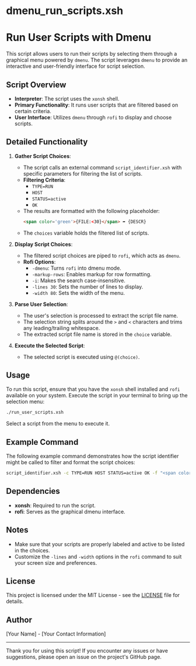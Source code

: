 # dmenu_run_scripts.xsh

# Run User Scripts with Dmenu

This script allows users to run their scripts by selecting them through a graphical menu powered by `dmenu`. The script leverages `dmenu` to provide an interactive and user-friendly interface for script selection.

## Script Overview

- **Interpreter**: The script uses the `xonsh` shell.
- **Primary Functionality**: It runs user scripts that are filtered based on certain criteria.
- **User Interface**: Utilizes `dmenu` through `rofi` to display and choose scripts.

## Detailed Functionality

1. **Gather Script Choices**:
   - The script calls an external command `script_identifier.xsh` with specific parameters for filtering the list of scripts.
   - **Filtering Criteria**:
     - `TYPE=RUN`
     - `HOST`
     - `STATUS=active`
     - `OK`
   - The results are formatted with the following placeholder:
     ```html
     <span color='green'>{FILE:<30}</span> ➦ {DESCR}
     ```
   - The `choices` variable holds the filtered list of scripts.

2. **Display Script Choices**:
   - The filtered script choices are piped to `rofi`, which acts as `dmenu`.
   - **Rofi Options**:
     - `-dmenu`: Turns `rofi` into dmenu mode.
     - `-markup-rows`: Enables markup for row formatting.
     - `-i`: Makes the search case-insensitive.
     - `-lines 30`: Sets the number of lines to display.
     - `-width 80`: Sets the width of the menu.

3. **Parse User Selection**:
   - The user's selection is processed to extract the script file name.
   - The selection string splits around the `>` and `<` characters and trims any leading/trailing whitespace.
   - The extracted script file name is stored in the `choice` variable.

4. **Execute the Selected Script**:
   - The selected script is executed using `@(choice)`.

## Usage

To run this script, ensure that you have the `xonsh` shell installed and `rofi` available on your system. Execute the script in your terminal to bring up the selection menu:

```bash
./run_user_scripts.xsh
```

Select a script from the menu to execute it.

## Example Command

The following example command demonstrates how the script identifier might be called to filter and format the script choices:

```bash
script_identifier.xsh -c TYPE=RUN HOST STATUS=active OK -f "<span color='green'>{FILE:<30}</span> ➦ {DESCR}" -s FILE
```

## Dependencies

- **xonsh**: Required to run the script.
- **rofi**: Serves as the graphical dmenu interface.

## Notes

- Make sure that your scripts are properly labeled and active to be listed in the choices.
- Customize the `-lines` and `-width` options in the `rofi` command to suit your screen size and preferences.

## License

This project is licensed under the MIT License - see the [LICENSE](LICENSE) file for details.

## Author

[Your Name] - [Your Contact Information]

---

Thank you for using this script! If you encounter any issues or have suggestions, please open an issue on the project's GitHub page.